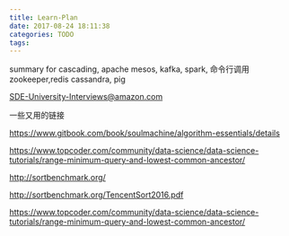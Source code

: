 ```yaml
---
title: Learn-Plan
date: 2017-08-24 18:11:38
categories: TODO
tags:
---
```

summary for cascading, 
apache mesos, kafka, spark, 命令行调用 zookeeper,redis cassandra, pig

SDE-University-Interviews@amazon.com


一些又用的链接

https://www.gitbook.com/book/soulmachine/algorithm-essentials/details

https://www.topcoder.com/community/data-science/data-science-tutorials/range-minimum-query-and-lowest-common-ancestor/

http://sortbenchmark.org/

http://sortbenchmark.org/TencentSort2016.pdf

https://www.topcoder.com/community/data-science/data-science-tutorials/range-minimum-query-and-lowest-common-ancestor/
